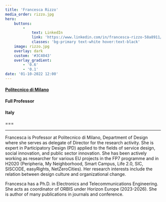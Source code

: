 ```yaml
---
title: 'Francesca Rizzo'
media_order: rizzo.jpg
hero:
    buttons:
        -
            text: LinkedIn
            link: 'https://www.linkedin.com/in/francesca-rizzo-58a8911/'
            classes: 'bg-primary text-white hover:text-black'
    image: rizzo.jpg
    overlay: dark
    custom: '#3C4043'
    overlay_gradient:
        - '0.6'
        - '0.1'
date: '01-10-2022 12:00'
---
```


#### [Politecnico di Milano ](https://www.polimi.it/)
#### Full Professor 
#### Italy
===
***
Francesca is Professor at Politecnico di Milano, Department of Design where she serves as delegate of Director for the research activity. She is expert in Participatory Design (PD) applied to the fields of service design, social innovation, and public sector innovation. She has been actively working as researcher for various EU projects in the FP7 programme and in H2020 (Peripheria, My Neighborhood, Smart Campus, Life 2.0, SIC, SISCODE, easyRights, NetZeroCities).
Her research interests include the relation between design culture and organizational change. 

Francesca has a Ph.D. in Electronics and Telecommunications Engineering. She acts as coordinator of ORBIS under Horizon Europe (2023-2026). She is author of many publications in journals and conference.

